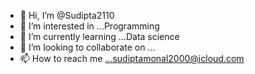 - 👋 Hi, I’m @Sudipta2110
- 👀 I’m interested in ...Programming
- 🌱 I’m currently learning ...Data science
- 💞️ I’m looking to collaborate on ...
- 📫 How to reach me ...sudiptamonal2000@icloud.com

<!---
Sudipta2110/Sudipta2110 is a ✨ special ✨ repository because its `README.md` (this file) appears on your GitHub profile.
You can click the Preview link to take a look at your changes.
--->
